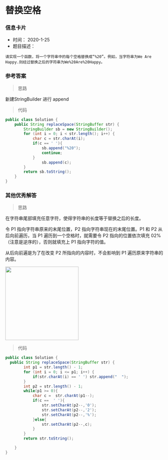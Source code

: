 # 替换空格 

### 信息卡片 

- 时间： 2020-1-25
- 题目描述：

```
请实现一个函数，将一个字符串中的每个空格替换成“%20”。例如，当字符串为We Are Happy.则经过替换之后的字符串为We%20Are%20Happy。
```

 

### 参考答案

> 思路

新建StringBuilder 进行 append


> 代码

```java
public class Solution {
    public String replaceSpace(StringBuffer str) {
        StringBuilder sb = new StringBuilder();
        for (int i = 0; i < str.length(); i++) {
            char c = str.charAt(i);
            if(c == ' '){
                sb.append("%20");
                continue;
            }
                sb.append(c);
        }
        return sb.toString();
    }
}
```





### 其他优秀解答

>思路

在字符串尾部填充任意字符，使得字符串的长度等于替换之后的长度。

令 P1 指向字符串原来的末尾位置，P2 指向字符串现在的末尾位置。P1 和 P2 从后向前遍历，当 P1 遍历到一个空格时，就需要令 P2 指向的位置依次填充 02%（注意是逆序的），否则就填充上 P1 指向字符的值。

从后向前遍是为了在改变 P2 所指向的内容时，不会影响到 P1 遍历原来字符串的内容。

 <img src="https://cs-notes-1256109796.cos.ap-guangzhou.myqcloud.com/6980aef0-debe-4b4b-8da5-8b1befbc1408.gif" width="230px"> 



>代码

```java
public class Solution {
  public String replaceSpace(StringBuffer str) {
        int p1 = str.length() - 1;
        for (int i = 0; i <= p1; i++) {
            if(str.charAt(i) == ' ') str.append("  ");
        }
        int p2 = str.length() - 1;
        while(p1 >= 0){
            char c =  str.charAt(p1--);
            if(c ==  ' '){
                str.setCharAt(p2--,'0');
                str.setCharAt(p2--,'2');
                str.setCharAt(p2--,'%');
            }else{
                str.setCharAt(p2--,c);
            }
        }
        return str.toString();

    }
}
```



